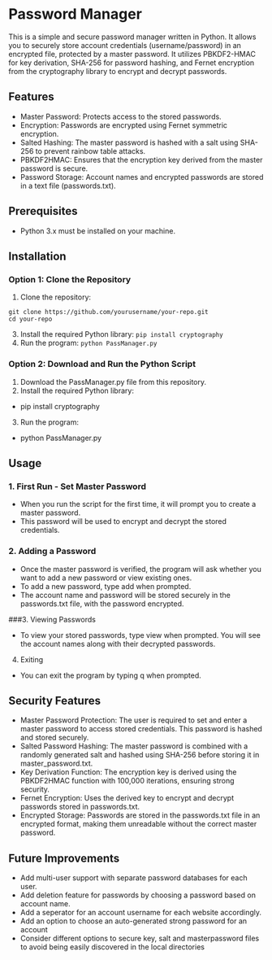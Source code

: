 # Password Manager
This is a simple and secure password manager written in Python. It allows you to securely store account credentials (username/password) in an encrypted file, protected by a master password. It utilizes PBKDF2-HMAC for key derivation, SHA-256 for password hashing, and Fernet encryption from the cryptography library to encrypt and decrypt passwords.

## Features
* Master Password: Protects access to the stored passwords.
* Encryption: Passwords are encrypted using Fernet symmetric encryption.
* Salted Hashing: The master password is hashed with a salt using SHA-256 to prevent rainbow table attacks.
* PBKDF2HMAC: Ensures that the encryption key derived from the master password is secure.
* Password Storage: Account names and encrypted passwords are stored in a text file (passwords.txt).

## Prerequisites
* Python 3.x must be installed on your machine. 

## Installation
### Option 1: Clone the Repository
1. Clone the repository:
```
git clone https://github.com/yourusername/your-repo.git
cd your-repo
```
3. Install the required Python library:
``` pip install cryptography ```
3. Run the program:
``` python PassManager.py ```

### Option 2: Download and Run the Python Script
1. Download the PassManager.py file from this repository.
2. Install the required Python library:
- pip install cryptography
3. Run the program:
- python PassManager.py

## Usage
### 1. First Run - Set Master Password
* When you run the script for the first time, it will prompt you to create a master password.
* This password will be used to encrypt and decrypt the stored credentials.

### 2. Adding a Password
* Once the master password is verified, the program will ask whether you want to add a new password or view existing ones.
* To add a new password, type add when prompted.
* The account name and password will be stored securely in the passwords.txt file, with the password encrypted.

###3. Viewing Passwords
* To view your stored passwords, type view when prompted. You will see the account names along with their decrypted passwords.

4. Exiting
* You can exit the program by typing q when prompted.

## Security Features
* Master Password Protection: The user is required to set and enter a master password to access stored credentials. This password is hashed and stored securely.
* Salted Password Hashing: The master password is combined with a randomly generated salt and hashed using SHA-256 before storing it in master_password.txt.
* Key Derivation Function: The encryption key is derived using the PBKDF2HMAC function with 100,000 iterations, ensuring strong security.
* Fernet Encryption: Uses the derived key to encrypt and decrypt passwords stored in passwords.txt.
* Encrypted Storage: Passwords are stored in the passwords.txt file in an encrypted format, making them unreadable without the correct master password.

## Future Improvements 
* Add multi-user support with separate password databases for each user.
* Add deletion feature for passwords by choosing a password based on account name.
* Add a seperator for an account username for each website accordingly.
* Add an option to choose an auto-generated strong password for an account
* Consider different options to secure key, salt and masterpassword files to avoid being easily discovered in the local directories
